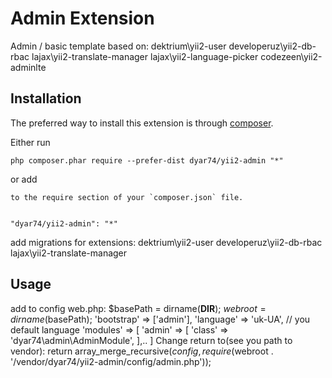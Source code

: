 Admin Extension
===============
Admin / basic template
based on: 
dektrium\yii2-user
developeruz\yii2-db-rbac
lajax\yii2-translate-manager
lajax\yii2-language-picker
codezeen\yii2-adminlte

Installation
------------

The preferred way to install this extension is through [composer](http://getcomposer.org/download/).

Either run

```
php composer.phar require --prefer-dist dyar74/yii2-admin "*"
```

or add

```
to the require section of your `composer.json` file.


"dyar74/yii2-admin": "*"
```


add  migrations for extensions:
dektrium\yii2-user
developeruz\yii2-db-rbac
lajax\yii2-translate-manager




Usage
-----
add to config web.php: 
$basePath = dirname(__DIR__);
$webroot = dirname($basePath);
'bootstrap' => ['admin'],
'language' => 'uk-UA', // you default language
'modules' => [
        'admin' => [
            'class' => 'dyar74\admin\AdminModule',
        ],..
]
Change return to(see you path to vendor):
return array_merge_recursive($config, require($webroot . '/vendor/dyar74/yii2-admin/config/admin.php'));

